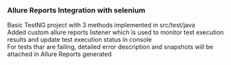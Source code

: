 <h3> Allure Reports Integration with selenium </h3>

<p> Basic TestNG project with 3 methods implemented in src/test/java  <br>
Added custom allure reports listener which is used to monitor test execution results and update test execution status in console <br>
For tests thar are failing, detailed error description and snapshots will be attached in Allure Reports generated

</p>
